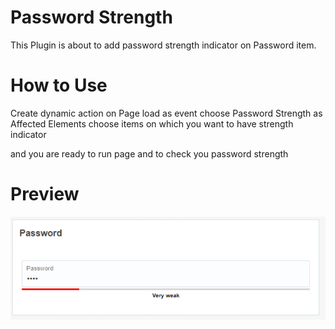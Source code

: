 # Password Strength

  This Plugin is about to add password strength indicator on Password item.

# How to Use

  Create dynamic action on Page load
   as event choose Password Strength
   as Affected Elements choose items on which you want to have strength indicator

   and you are ready to run page and to check you password strength


# Preview

![alt text](https://github.com/nhasko/PasswordStrength/blob/master/passwordStrength.PNG)

